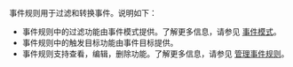 事件规则用于过滤和转换事件。说明如下：


- 事件规则中的过滤功能由事件模式提供。了解更多信息，请参见 [事件模式](https://cloud.tencent.com/document/product/1359/56084)。
- 事件规则中的触发目标功能由事件目标提供。
- 事件规则支持查看，编辑，删除功能。了解更多信息，请参见 [管理事件规则](https://cloud.tencent.com/document/product/1359/56086)。

